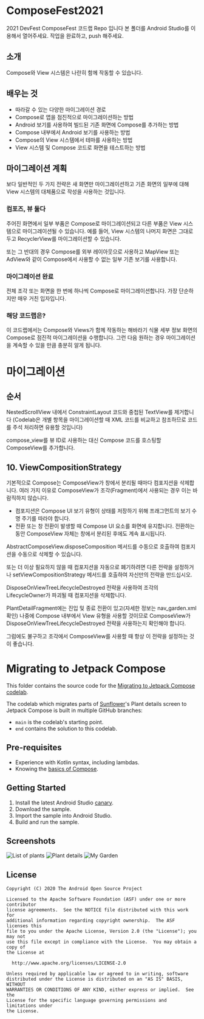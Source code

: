 # ComposeFest2021
2021 DevFest ComposeFest 코드랩 Repo 입니다
본 폴더를 Android Studio를 이용해서 열어주세요.
작업을 완료하고, push 해주세요.

## 소개

Compose와 View 시스템은 나란히 함께 작동할 수 있습니다.

## 배우는 것

- 따라갈 수 있는 다양한 마이그레이션 경로
- Compose로 앱을 점진적으로 마이그레이션하는 방법
- Android 보기를 사용하여 빌드된 기존 화면에 Compose를 추가하는 방법
- Compose 내부에서 Android 보기를 사용하는 방법
- Compose의 View 시스템에서 테마를 사용하는 방법
- View 시스템 및 Compose 코드로 화면을 테스트하는 방법

## 마이그레이션 계획

보다 일반적인 두 가지 전략은 새 화면만 마이그레이션하고 기존 화면의 일부에 대해 View 시스템의
대체품으로 작성을 사용하는 것입니다.

### 컴포즈, 뷰 둘다

주어진 화면에서 일부 부품은 Compose로 마이그레이션되고 다른 부품은 View 시스템으로
마이그레이션될 수 있습니다. 예를 들어, View 시스템의 나머지 화면은 그대로 두고
RecyclerView를 마이그레이션할 수 있습니다.

또는 그 반대의 경우 Compose를 외부 레이아웃으로 사용하고 MapView 또는 AdView와 같이 Compose에서
사용할 수 없는 일부 기존 보기를 사용합니다.

### 마이그레이션 완료

전체 조각 또는 화면을 한 번에 하나씩 Compose로 마이그레이션합니다.
가장 단순하지만 매우 거친 입자입니다.

### 해당 코드랩은?

이 코드랩에서는 Compose와 Views가 함께 작동하는 해바라기 식물 세부 정보 화면의 Compose로
점진적 마이그레이션을 수행합니다. 그런 다음 원하는 경우 마이그레이션을 계속할 수 있을 만큼
충분히 알게 됩니다.

# 마이그레이션

## 순서

NestedScrollView 내에서 ConstraintLayout 코드와 중첩된 TextView를 제거합니다
(Codelab은 개별 항목을 마이그레이션할 때 XML 코드를 비교하고 참조하므로
코드를 주석 처리하면 유용할 것입니다)

compose_view를 뷰 ID로 사용하는 대신 Compose 코드를 호스팅할 ComposeView를 추가합니다.

## 10. ViewCompositionStrategy


기본적으로 Compose는 ComposeView가 창에서 분리될 때마다 컴포지션을 삭제합니다. 여러 가지 이유로
ComposeView가 조각(Fragment)에서 사용되는 경우 이는 바람직하지 않습니다.

- 컴포지션은 Compose UI 보기 유형이 상태를 저장하기 위해 프래그먼트의 보기 수명 주기를 따라야 합니다.
- 전환 또는 창 전환이 발생할 때 Compose UI 요소를 화면에 유지합니다. 전환하는 동안 ComposeView 자체는 창에서 분리된 후에도 계속 표시됩니다.

AbstractComposeView.disposeComposition 메서드를 수동으로 호출하여 컴포지션을 수동으로 삭제할 수 있습니다.

또는 더 이상 필요하지 않을 때 컴포지션을 자동으로 폐기하려면 다른 전략을 설정하거나 setViewCompositionStrategy 메서드를 호출하여 자신만의 전략을 만드십시오.

DisposeOnViewTreeLifecycleDestroyed 전략을 사용하여 조각의 LifecycleOwner가 파괴될 때 컴포지션을 삭제합니다.

PlantDetailFragment에는 진입 및 종료 전환이 있고(자세한 정보는 nav_garden.xml 확인) 나중에 Compose 내부에서 View 유형을 사용할 것이므로 ComposeView가 DisposeOnViewTreeLifecycleDestroyed 전략을 사용하는지 확인해야 합니다.

그럼에도 불구하고 조각에서 ComposeView를 사용할 때 항상 이 전략을 설정하는 것이 좋습니다.


# Migrating to Jetpack Compose

This folder contains the source code for the [Migrating to Jetpack Compose codelab](https://developer.android.com/codelabs/jetpack-compose-migration).

The codelab which migrates parts of [Sunflower](https://github.com/android/sunflower)'s Plant
details screen to Jetpack Compose is built in multiple GitHub branches:

* `main` is the codelab's starting point.
* `end` contains the solution to this codelab.

## Pre-requisites
* Experience with Kotlin syntax, including lambdas.
* Knowing the [basics of Compose](https://developer.android.com/codelabs/jetpack-compose-basics/).

## Getting Started
1. Install the latest Android Studio [canary](https://developer.android.com/studio/preview/).
2. Download the sample.
3. Import the sample into Android Studio.
4. Build and run the sample.


## Screenshots

![List of plants](screenshots/phone_plant_list.png "A list of plants")
![Plant details](screenshots/phone_plant_detail.png "Details for a specific plant")
![My Garden](screenshots/phone_my_garden.png "Plants that have been added to your garden")

## License

```
Copyright (C) 2020 The Android Open Source Project

Licensed to the Apache Software Foundation (ASF) under one or more contributor
license agreements.  See the NOTICE file distributed with this work for
additional information regarding copyright ownership.  The ASF licenses this
file to you under the Apache License, Version 2.0 (the "License"); you may not
use this file except in compliance with the License.  You may obtain a copy of
the License at

  http://www.apache.org/licenses/LICENSE-2.0

Unless required by applicable law or agreed to in writing, software
distributed under the License is distributed on an "AS IS" BASIS, WITHOUT
WARRANTIES OR CONDITIONS OF ANY KIND, either express or implied.  See the
License for the specific language governing permissions and limitations under
the License.
```
